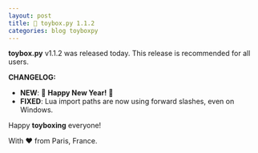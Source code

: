 ```yaml
---
layout: post
title: 🧸 toybox.py 1.1.2
categories: blog toyboxpy
---
```


**toybox.py** v1.1.2 was released today. This release is recommended for all users.

**CHANGELOG:**
- **NEW**: 🎉 **Happy New Year!** 🎉
- **FIXED**: Lua import paths are now using forward slashes, even on Windows.

Happy **toyboxing** everyone!

With ❤️ from Paris, France.
